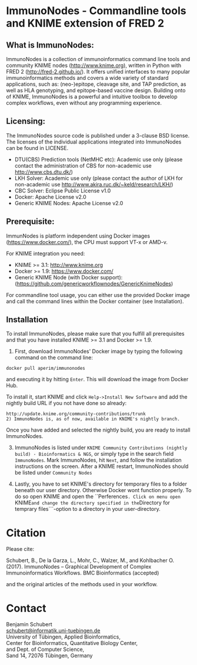 ImmunoNodes - Commandline tools and KNIME extension of FRED 2
=============================================================

What is ImmunoNodes:
--------------------

ImmunoNodes is a collection of immunoinformatics command line tools and community KNIME nodes (http://www.knime.org), written in Python with FRED 2 (http://fred-2.github.io/).
It offers unified interfaces to many popular immunoinformatics methods and covers a wide variety of standard applications, 
such as: (neo-)epitope, cleavage site, and TAP prediction, as well as HLA genotyping, and epitope-based vaccine design. 
Building onto of KNIME, ImmunoNodes is a powerful and intuitive toolbox to develop complex workflows, even without any programming experience. 




Licensing:
---------

The ImmunoNodes source code is published under a 3-clause BSD license. The licenses of the individual applications 
integrated into ImmunoNodes can be found in LICENSE.

* DTU(CBS) Prediction tools (NetMHC etc): Academic use only (please contact the administration of CBS for non-academic use http://www.cbs.dtu.dk/)
* LKH Solver: Academic use only (please contact the author of LKH for non-academic use http://www.akira.ruc.dk/~keld/research/LKH/)
* CBC Solver: Eclipse Public License v1.0
* Docker: Apache License v2.0
* Generic KNIME Nodes: Apache License v2.0


Prerequisite:
------------
ImmunNodes is platform independent using Docker images (https://www.docker.com/), the CPU must support VT-x or AMD-v.

For KNIME integration you need:
* KNIME >= 3.1: http://www.knime.org
* Docker >= 1.9: https://www.docker.com/
* Generic KNIME Node (with Docker support): (https://github.com/genericworkflownodes/GenericKnimeNodes)

For commandline tool usage, you can either use the provided Docker image and call the command lines within the Docker container (see Installation). 


Installation
-------------

To install ImmunoNodes, please make sure that you fulfill all prerequisites and that you have installed KNIME >= 3.1 and Docker >= 1.9.

1) First, download ImmunoNodes' Docker image by typing the following command on the command line:
```
docker pull aperim/immunonodes
``` 

and executing it by hitting ```Enter```. This will download the image from Docker Hub.

To install it, start KNIME and click ```Help->Install New Software``` and add the nightly build URL if you not have done so already:

```
http://update.knime.org/community-contributions/trunk
2) ImmunoNodes is, as of now, available in KNIME's nightly branch.
```

Once you have added and selected the nightly build, you are ready to install ImmunoNodes. 

3) ImmunoNodes is listed under ```KNIME Community Contributions (nightly build) - Bioinformatics & NGS```, or simply type in the search field ```ImmunoNodes```.  Mark ImmunoNodes,  hit ```Next```, and follow the installation instructions on the screen.  After a KNIME restart, ImmunoNodes should be listed under ```Community Nodes```

4) Lastly, you have to set KNIME's directory for temporary files to a folder beneath our user directory. Otherwise Docker wont function properly. To do so open KNIME and open the ``Perferences```. Click on menu open ```KNIME``` and change the directory specified in the ```Directory for temprary files```-option to a directory in your user-directory.

Citation
========

Please cite:

Schubert, B., De la Garza, L., Mohr, C., Walzer, M., and Kohlbacher O. (2017). ImmunoNodes – Graphical Development of Complex Immunoinformatics Workflows. BMC Bioinformatics (accepted)

and the original articles of the methods used in your workflow.


Contact
=======
Benjamin Schubert  
schubert@informatik.uni-tuebingen.de  
University of Tübingen, Applied Bioinformatics,  
Center for Bioinformatics, Quantitative Biology Center,  
and Dept. of Computer Science,  
Sand 14, 72076 Tübingen, Germany  

